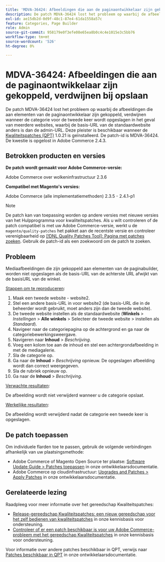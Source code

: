 ```yaml
---
title: 'MDVA-36424: Afbeeldingen die aan de paginaontwikkelaar zijn gekoppeld, verdwijnen bij opslaan.'
description: De patch MDVA-36424 lost het probleem op waarbij de afbeeldingen die aan elementen van de paginaontwikkelaar zijn gekoppeld, verdwijnen wanneer de categorie voor de tweede keer wordt opgeslagen in het geval van meerdere websites, waarbij de basis-URL van de standaardwebsite anders is dan de admin-URL. Deze patch is beschikbaar wanneer [Quality Patches Tool (QPT)] (/help/announcements/adobe-commerce-announcements/magento-quality-patches-released-new-tool-to-self-serve-quality-patches.md) 1.0.21 is geïnstalleerd. De patch-id is MDVA-36424. De kwestie is opgelost in Adobe Commerce 2.4.3.
exl-id: ae15db2d-0d9f-48c1-87e4-61da1558a57c
feature: Categories, Page Builder
role: Admin
source-git-commit: 958179e0f3efe08e65ea8b0c4c4e1015e3c5bb76
workflow-type: tm+mt
source-wordcount: '526'
ht-degree: 0%

---
```


# MDVA-36424: Afbeeldingen die aan de paginaontwikkelaar zijn gekoppeld, verdwijnen bij opslaan

De patch MDVA-36424 lost het probleem op waarbij de afbeeldingen die aan elementen van de paginaontwikkelaar zijn gekoppeld, verdwijnen wanneer de categorie voor de tweede keer wordt opgeslagen in het geval van meerdere websites, waarbij de basis-URL van de standaardwebsite anders is dan de admin-URL. Deze pleister is beschikbaar wanneer de [Kwaliteitspatches (QPT)](/help/announcements/adobe-commerce-announcements/magento-quality-patches-released-new-tool-to-self-serve-quality-patches.md) 1.0.21 is geïnstalleerd. De patch-id is MDVA-36424. De kwestie is opgelost in Adobe Commerce 2.4.3.

## Betrokken producten en versies

**De patch wordt gemaakt voor Adobe Commerce-versie:**

Adobe Commerce over wolkeninfrastructuur 2.3.6

**Compatibel met Magento&#39;s versies:**

Adobe Commerce (alle implementatiemethoden) 2.3.5 - 2.4.1-p1

>[!NOTE]
>
>De patch kan van toepassing worden op andere versies met nieuwe versies van het Hulpprogramma voor kwaliteitspatches. Als u wilt controleren of de patch compatibel is met uw Adobe Commerce-versie, werkt u de `magento/quality-patches` het pakket aan de recentste versie en controleer verenigbaarheid op [[!DNL Quality Patches Tool]: Pagina met patches zoeken](https://devdocs.magento.com/quality-patches/tool.html#patch-grid). Gebruik de patch-id als een zoekwoord om de patch te zoeken.

## Probleem

Mediaafbeeldingen die zijn gekoppeld aan elementen van de paginabuilder, worden niet opgeslagen als de basis-URL van de achterste URL afwijkt van de basisURL van de winkel.

<u>Stappen om te reproduceren</u>:

1. Maak een tweede website - website2.
1. Stel een andere basis-URL in voor website2 (de basis-URL die in de beheerder wordt gebruikt, moet anders zijn dan de tweede website).
1. De tweede website instellen als de standaardwebsite (**Winkels** > *Instellingen* > **Alle winkels** > Selecteer de tweede website > instellen als *Standaard*).
1. Navigeer naar de categoriepagina op de achtergrond en ga naar de categoriebewerkingsweergave.
1. Navigeren naar **Inhoud** > *Beschrijving*.
1. Voeg een kolom toe aan de inhoud en stel een achtergrondafbeelding in met de mediagalerie.
1. Sla de categorie op.
1. Ga naar de **Inhoud** > *Beschrijving* opnieuw. De opgeslagen afbeelding wordt dan correct weergegeven.
1. Sla de rubriek opnieuw op.
1. Ga naar de **Inhoud** > *Beschrijving*.

<u>Verwachte resultaten</u>:

De afbeelding wordt niet verwijderd wanneer u de categorie opslaat.

<u>Werkelijke resultaten</u>:

De afbeelding wordt verwijderd nadat de categorie een tweede keer is opgeslagen.

## De patch toepassen

Om individuele flarden toe te passen, gebruik de volgende verbindingen afhankelijk van uw plaatsingsmethode:

* Adobe Commerce of Magento Open Source ter plaatse: [Software Update Guide > Patches toepassen](https://devdocs.magento.com/guides/v2.4/comp-mgr/patching/mqp.html) in onze ontwikkelaarsdocumentatie.
* Adobe Commerce op cloudinfrastructuur: [Upgrades and Patches > Apply Patches](https://devdocs.magento.com/cloud/project/project-patch.html) in onze ontwikkelaarsdocumentatie.

## Gerelateerde lezing

Raadpleeg voor meer informatie over het gereedschap Kwaliteitspatches:

* [Release-gereedschap Kwaliteitspatches: een nieuw gereedschap voor het zelf bedienen van kwaliteitspatches](/help/announcements/adobe-commerce-announcements/magento-quality-patches-released-new-tool-to-self-serve-quality-patches.md) in onze kennisbasis voor ondersteuning.
* [Controleer of er een patch beschikbaar is voor uw Adobe Commerce-probleem met het gereedschap Kwaliteitspatches](/help/support-tools/patches-available-in-qpt-tool/check-patch-for-magento-issue-with-magento-quality-patches.md) in onze kennisbasis voor ondersteuning.

Voor informatie over andere patches beschikbaar in QPT, verwijs naar [Patches beschikbaar in QPT](https://devdocs.magento.com/quality-patches/tool.html#patch-grid) in onze ontwikkelaarsdocumentatie.

